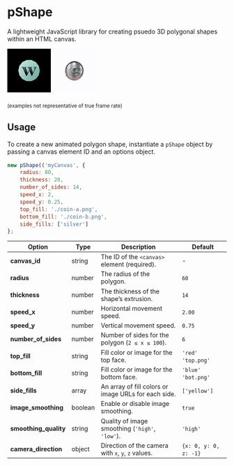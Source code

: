 # pShape

A lightweight JavaScript library for creating psuedo 3D polygonal shapes within an HTML canvas. 

![Looping GIF](https://raw.githubusercontent.com/blkbzt/pShapes/41a5e0dad09a2dd8a4c4ecb0de6995f06fa7a2f2/example-1.gif)
![Looping GIF](https://raw.githubusercontent.com/blkbzt/pShapes/b289b5c4199a8e9e601103a3eb3c04485bfa85e4/example-2.gif)

<sub>(examples not representative of true frame rate)</sub>

## Usage

To create a new animated polygon shape, instantiate a `pShape` object by passing a canvas element ID and an options object.

```js
new pShape(('myCanvas', {
    radius: 80,
    thickness: 20,
    number_of_sides: 14,
    speed_x: 2,
    speed_y: 0.25,
    top_fill: './coin-a.png',
    bottom_fill: './coin-b.png',
    side_fills: ['silver']
};
```

| Option             | Type     | Description                                                                                   | Default               |
|--------------------|----------|-----------------------------------------------------------------------------------------------|-----------------------|
| **canvas_id**      | string   | The ID of the `<canvas>` element (required).                                                  | -                     |
| **radius**         | number   | The radius of the polygon.                                                                    | `60`                  |
| **thickness**      | number   | The thickness of the shape’s extrusion.                                                       | `14`                  |
| **speed_x**        | number   | Horizontal movement speed.                                                                    | `2.00`                |
| **speed_y**        | number   | Vertical movement speed.                                                                      | `0.75`                |
| **number_of_sides**| number   | Number of sides for the polygon (`2 ≤ x ≤ 100`).                                              | `6`                   |
| **top_fill**       | string   | Fill color or image for the top face.                                                         | `'red'` `'top.png'` |
| **bottom_fill**    | string   | Fill color or image for the bottom face.                                                      | `'blue'` `'bot.png'`|
| **side_fills**     | array    | An array of fill colors or image URLs for each side.                                          | `['yellow']`          |
| **image_smoothing**| boolean  | Enable or disable image smoothing.                                                            | `true`                |
| **smoothing_quality** | string | Quality of image smoothing (`'high'`, `'low'`).                                              | `'high'`              |
| **camera_direction**| object  | Direction of the camera with `x`, `y`, `z` values.                                            | `{x: 0, y: 0, z: -1}` |
